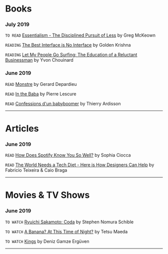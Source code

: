 # Books

### July 2019

`TO READ` [Essentialism - The Disciplined Pursuit of Less](http://a.co/akwADM4) by Greg McKeown

`READING` [The Best Interface is No Interface](http://www.nointerface.com/book/) by Golden Krishna

`READING` [Let My People Go Surfing: The Education of a Reluctant Businessman](https://www.amazon.fr/Let-People-Surfing-Education-Businessman/dp/0143037838) by Yvon Chouinard

### June 2019

`READ` [Monstre](https://www.amazon.fr/Monstre-Gérard-DEPARDIEU-ebook/dp/B076VCGRH9/ref=sr_1_2?__mk_fr_FR=ÅMÅŽÕÑ&keywords=Monstres+depardieu&qid=1561884048&s=gateway&sr=8-2) by Gerard Depardieu

`READ` [In the Baba](https://www.amazon.fr/baba-Pierre-Lescure/dp/2253174033/ref=sr_1_1?__mk_fr_FR=ÅMÅŽÕÑ&keywords=In+the+baba&qid=1561302409&s=books&sr=1-1) by Pierre Lescure

`READ` [Confessions d'un babyboomer](https://www.amazon.fr/Confessions-dun-babyboomer-Thierry-Ardisson/dp/2290353639) by Thierry Ardisson

---

# Articles

### June 2019

`READ` [How Does Spotify Know You So Well?](https://medium.com/s/story/spotifys-discover-weekly-how-machine-learning-finds-your-new-music-19a41ab76efe) by Sophia Ciocca 

`READ` [The World Needs a Tech Diet - Here is How Designers Can Help](https://essays.uxdesign.cc/tech-diet/?utm_source=densediscovery&utm_medium=email&utm_campaign=newsletter-issue-39) by Fabricio Teixeira & Caio Braga

---

# Movies & TV Shows

### June 2019
`TO WATCH` [Ryuichi Sakamoto: Coda](https://www.youtube.com/watch?v=Fl-pKw5n0mI) by Stephen Nomura Schible

`TO WATCH` [A Banana? At This Time of Night?](https://www.imdb.com/title/tt9010228/) by Tetsu Maeda

`TO WATCH` [Kings](https://www.youtube.com/watch?v=bqZIo7MFV0w) by Deniz Gamze Ergüven

---


